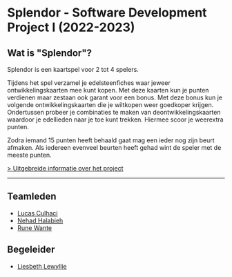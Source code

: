 # Splendor - Software Development Project I (2022-2023)
  
## Wat is **"Splendor"**?

Splendor is een kaartspel voor 2 tot 4 spelers.  

Tijdens het spel verzamel je edelsteenfiches waar jeweer ontwikkelingskaarten mee kunt kopen. 
Met deze kaarten kun je punten verdienen maar zestaan ook garant voor een bonus. 
Met deze bonus kun je volgende ontwikkelingskaarten die je wiltkopen weer goedkoper krijgen.
Ondertussen probeer je combinaties te maken van deontwikkelingskaarten waardoor je edellieden naar je toe kunt trekken.
Hiermee scoor je weerextra punten.  

Zodra iemand 15 punten heeft behaald gaat mag een ieder nog zijn beurt afmaken.
Als iedereen evenveel beurten heeft gehad wint de speler met de meeste punten.

[> Uitgebreide informatie over het project](https://github.com/HoGentTIProjecten1/splendor-group109/blob/main/info/brochure-extended.md)

---

## Teamleden
* [Lucas Culhaci](https://github.com/CulhaciLucas)
* [Nehad Halabieh](https://github.com/NehadHalabieh77)
* [Rune Wante](https://github.com/RuneWante)

## Begeleider
* [Liesbeth Lewyllie](https://github.com/liesbethLewyllie)
  


